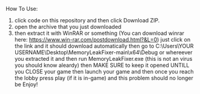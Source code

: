 How To Use:

1. click code on this repository and then click Download ZIP.
2. open the archive that you just downloaded
3. then extract it with WinRAR or something (You can download winrar here: https://www.win-rar.com/postdownload.html?&L=0) just click on the link and it should download automatically
then go to C:\Users\YOUR USERNAME\Desktop\MemoryLeakFixer-main\x64\Debug or whereever you extracted it and then run MemoryLeakFixer.exe (this is not an virus you should know aleardy)
then MAKE SURE to keep it opened UNTILL you CLOSE your game
then launch your game
and then once you reach the lobby press play (if it is in-game)
and this problem should no longer be
Enjoy!

